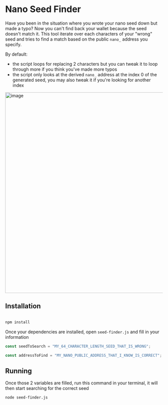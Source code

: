 # Nano Seed Finder

Have you been in the situation where you wrote your nano seed down but made a typo? Now you can't find back your wallet because the seed doesn't match it. This tool iterate over each characters of your "wrong" seed and tries to find a match based on the public `nano_` address you specify.

By default:

- the script loops for replacing 2 characters but you can tweak it to loop through more if you think you've made more typos
- the script only looks at the derived `nano_` address at the index 0 of the generated seed, you may also tweak it if you're looking for another index

<img width="640" alt="image" src="https://user-images.githubusercontent.com/19352322/174072060-78a10772-b935-45fa-8ac5-a2d7a55f9e02.png">

## Installation

```javascript

npm install
```

Once your dependencies are installed, open `seed-finder.js` and fill in your information

```javascript
const seedToSearch = "MY_64_CHARACTER_LENGTH_SEED_THAT_IS_WRONG";
```

```javascript
const addressToFind = "MY_NANO_PUBLIC_ADDRESS_THAT_I_KNOW_IS_CORRECT";
```

## Running

Once those 2 variables are filled, run this command in your terminal, it will then start searching for the correct seed

```
node seed-finder.js
```
